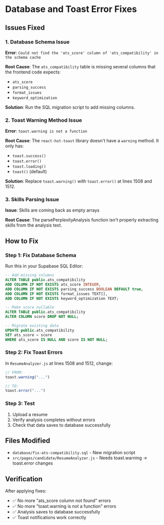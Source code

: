 # Database and Toast Error Fixes

## Issues Fixed

### 1. Database Schema Issue
**Error**: `Could not find the 'ats_score' column of 'ats_compatibility' in the schema cache`

**Root Cause**: The `ats_compatibility` table is missing several columns that the frontend code expects:
- `ats_score`
- `parsing_success`
- `format_issues`
- `keyword_optimization`

**Solution**: Run the SQL migration script to add missing columns.

### 2. Toast Warning Method Issue
**Error**: `toast.warning is not a function`

**Root Cause**: The `react-hot-toast` library doesn't have a `warning` method. It only has:
- `toast.success()`
- `toast.error()`
- `toast.loading()`
- `toast()` (default)

**Solution**: Replace `toast.warning()` with `toast.error()` at lines 1508 and 1512.

### 3. Skills Parsing Issue
**Issue**: Skills are coming back as empty arrays

**Root Cause**: The parsePerplexityAnalysis function isn't properly extracting skills from the analysis text.

## How to Fix

### Step 1: Fix Database Schema
Run this in your Supabase SQL Editor:

```sql
-- Add missing columns
ALTER TABLE public.ats_compatibility 
ADD COLUMN IF NOT EXISTS ats_score INTEGER,
ADD COLUMN IF NOT EXISTS parsing_success BOOLEAN DEFAULT true,
ADD COLUMN IF NOT EXISTS format_issues TEXT[],
ADD COLUMN IF NOT EXISTS keyword_optimization TEXT;

-- Make score nullable
ALTER TABLE public.ats_compatibility 
ALTER COLUMN score DROP NOT NULL;

-- Migrate existing data
UPDATE public.ats_compatibility 
SET ats_score = score 
WHERE ats_score IS NULL AND score IS NOT NULL;
```

### Step 2: Fix Toast Errors
In `ResumeAnalyzer.js` at lines 1508 and 1512, change:
```javascript
// FROM:
toast.warning("...")

// TO:
toast.error("...")
```

### Step 3: Test
1. Upload a resume
2. Verify analysis completes without errors
3. Check that data saves to database successfully

## Files Modified
- `database/fix-ats-compatibility.sql` - New migration script
- `src/pages/candidate/ResumeAnalyzer.js` - Needs toast.warning → toast.error changes

## Verification
After applying fixes:
- ✅ No more "ats_score column not found" errors
- ✅ No more "toast.warning is not a function" errors
- ✅ Analysis saves to database successfully
- ✅ Toast notifications work correctly
